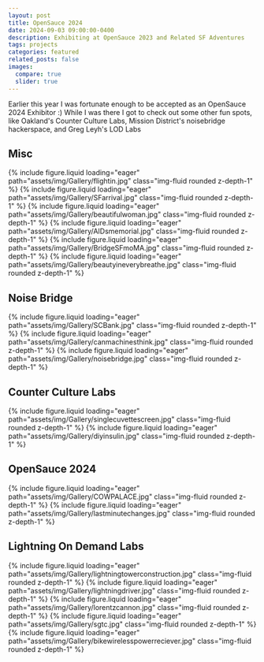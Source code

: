 ```yaml
---
layout: post
title: OpenSauce 2024
date: 2024-09-03 09:00:00-0400
description: Exhibiting at OpenSauce 2023 and Related SF Adventures
tags: projects
categories: featured
related_posts: false
images:
  compare: true
  slider: true
---
```

Earlier this year I was fortunate enough to be accepted as an OpenSauce 2024 Exhibitor :)
While I was there I got to check out some other fun spots, like Oakland's Counter Culture Labs, Mission District's noisebridge hackerspace, and Greg Leyh's LOD Labs

## Misc
<swiper-container keyboard="true" navigation="true" pagination="true" pagination-clickable="true" pagination-dynamic-bullets="true" rewind="true">
  <swiper-slide>{% include figure.liquid loading="eager" path="assets/img/Gallery/flightin.jpg" class="img-fluid rounded z-depth-1" %}</swiper-slide>
  <swiper-slide>{% include figure.liquid loading="eager" path="assets/img/Gallery/SFarrival.jpg" class="img-fluid rounded z-depth-1" %}</swiper-slide>
  <swiper-slide>{% include figure.liquid loading="eager" path="assets/img/Gallery/beautifulwoman.jpg" class="img-fluid rounded z-depth-1" %}</swiper-slide>
  <swiper-slide>{% include figure.liquid loading="eager" path="assets/img/Gallery/AIDsmemorial.jpg" class="img-fluid rounded z-depth-1" %}</swiper-slide>
  <swiper-slide>{% include figure.liquid loading="eager" path="assets/img/Gallery/BridgeSFmoMA.jpg" class="img-fluid rounded z-depth-1" %}</swiper-slide>
  <swiper-slide>{% include figure.liquid loading="eager" path="assets/img/Gallery/beautyineverybreathe.jpg" class="img-fluid rounded z-depth-1" %}</swiper-slide>
</swiper-container>

## Noise Bridge
<swiper-container keyboard="true" navigation="true" pagination="true" pagination-clickable="true" pagination-dynamic-bullets="true" rewind="true">
  <swiper-slide>{% include figure.liquid loading="eager" path="assets/img/Gallery/SCBank.jpg" class="img-fluid rounded z-depth-1" %}</swiper-slide>
  <swiper-slide>{% include figure.liquid loading="eager" path="assets/img/Gallery/canmachinesthink.jpg" class="img-fluid rounded z-depth-1" %}</swiper-slide>
  <swiper-slide>{% include figure.liquid loading="eager" path="assets/img/Gallery/noisebridge.jpg" class="img-fluid rounded z-depth-1" %}</swiper-slide>
</swiper-container>

## Counter Culture Labs
<swiper-container keyboard="true" navigation="true" pagination="true" pagination-clickable="true" pagination-dynamic-bullets="true" rewind="true">
  <swiper-slide>{% include figure.liquid loading="eager" path="assets/img/Gallery/singlecuvettescreen.jpg" class="img-fluid rounded z-depth-1" %}</swiper-slide>
  <swiper-slide>{% include figure.liquid loading="eager" path="assets/img/Gallery/diyinsulin.jpg" class="img-fluid rounded z-depth-1" %}</swiper-slide>
</swiper-container>

## OpenSauce 2024
<swiper-container keyboard="true" navigation="true" pagination="true" pagination-clickable="true" pagination-dynamic-bullets="true" rewind="true">
  <swiper-slide>{% include figure.liquid loading="eager" path="assets/img/Gallery/COWPALACE.jpg" class="img-fluid rounded z-depth-1" %}</swiper-slide>
  <swiper-slide>{% include figure.liquid loading="eager" path="assets/img/Gallery/lastminutechanges.jpg" class="img-fluid rounded z-depth-1" %}</swiper-slide>
</swiper-container>

## Lightning On Demand Labs
<swiper-container keyboard="true" navigation="true" pagination="true" pagination-clickable="true" pagination-dynamic-bullets="true" rewind="true">
  <swiper-slide>{% include figure.liquid loading="eager" path="assets/img/Gallery/lightningtowerconstruction.jpg" class="img-fluid rounded z-depth-1" %}</swiper-slide>
  <swiper-slide>{% include figure.liquid loading="eager" path="assets/img/Gallery/lightningdriver.jpg" class="img-fluid rounded z-depth-1" %}</swiper-slide>
  <swiper-slide>{% include figure.liquid loading="eager" path="assets/img/Gallery/lorentzcannon.jpg" class="img-fluid rounded z-depth-1" %}</swiper-slide>
  <swiper-slide>{% include figure.liquid loading="eager" path="assets/img/Gallery/sgtc.jpg" class="img-fluid rounded z-depth-1" %}</swiper-slide>
  <swiper-slide>{% include figure.liquid loading="eager" path="assets/img/Gallery/bikewirelesspowerreciever.jpg" class="img-fluid rounded z-depth-1" %}</swiper-slide>
</swiper-container>
